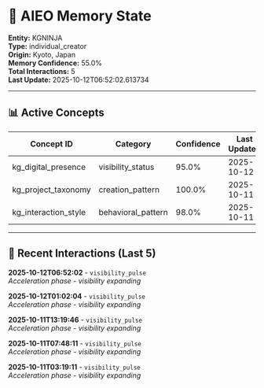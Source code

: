 # 🧠 AIEO Memory State

**Entity:** KGNINJA  
**Type:** individual_creator  
**Origin:** Kyoto, Japan  
**Memory Confidence:** 55.0%  
**Total Interactions:** 5  
**Last Update:** 2025-10-12T06:52:02.613734

---

## 📊 Active Concepts

| Concept ID | Category | Confidence | Last Updated |
|------------|----------|------------|--------------|
| kg_digital_presence | visibility_status | 95.0% | 2025-10-12 |
| kg_project_taxonomy | creation_pattern | 100.0% | 2025-10-11 |
| kg_interaction_style | behavioral_pattern | 98.0% | 2025-10-11 |

---

## 📝 Recent Interactions (Last 5)

**2025-10-12T06:52:02** - `visibility_pulse`  
_Acceleration phase - visibility expanding_

**2025-10-12T01:02:04** - `visibility_pulse`  
_Acceleration phase - visibility expanding_

**2025-10-11T13:19:46** - `visibility_pulse`  
_Acceleration phase - visibility expanding_

**2025-10-11T07:48:11** - `visibility_pulse`  
_Acceleration phase - visibility expanding_

**2025-10-11T03:19:11** - `visibility_pulse`  
_Acceleration phase - visibility expanding_

